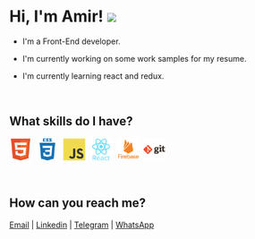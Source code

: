 # Hi, I'm Amir! <img src="https://media.giphy.com/media/hvRJCLFzcasrR4ia7z/giphy.gif" width="30px">
- I'm a Front-End developer.

- I'm currently working on some work samples for my resume.

- I'm currently learning react and redux.
<p></p>&nbsp;

## What skills do I have?
<p>
<img src="https://github.com/devicons/devicon/blob/master/icons/html5/html5-original.svg" title="HTML5" alt="HTML" width="40" height="40"/>&nbsp;
<img src="https://github.com/devicons/devicon/blob/master/icons/css3/css3-plain-wordmark.svg"  title="CSS3" alt="CSS" width="40" height="40"/>&nbsp;
<img src="https://github.com/devicons/devicon/blob/master/icons/javascript/javascript-original.svg" title="JavaScript" alt="JavaScript" width="40" height="40"/>&nbsp;
<img src="https://github.com/devicons/devicon/blob/master/icons/react/react-original-wordmark.svg" title="React" alt="React" width="40" height="40"/>&nbsp;
<img src="https://github.com/devicons/devicon/blob/master/icons/firebase/firebase-plain-wordmark.svg" title="Firebase" alt="Firebase" width="40" height="40"/>&nbsp;
<img src="https://github.com/devicons/devicon/blob/master/icons/git/git-original-wordmark.svg" title="Git" **alt="Git" width="40" height="40"/>&nbsp;
</p>
<p></p>&nbsp;

## How can you reach me?
<a href="https://amirrr.valizadeh@gmail.com">Email</a> | 
<a href="www.linkedin.com/in/amirvalizadeh">Linkedin</a> | 
<a href="https://t.me/v_amirrr">Telegram</a> | 
<a href="https://wa.me/+989330938960">WhatsApp</a>
